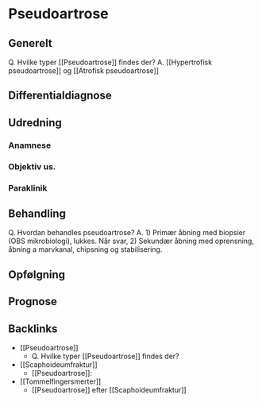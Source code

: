 # Pseudoartrose
## Generelt
Q. Hvilke typer [[Pseudoartrose]] findes der?
A. [[Hypertrofisk pseudoartrose]] og [[Atrofisk pseudoartrose]]

## Differentialdiagnose


## Udredning
### Anamnese

### Objektiv us.

### Paraklinik

## Behandling
Q. Hvordan behandles pseudoartrose?
A. 1) Primær åbning med biopsier (OBS mikrobiologi), lukkes. Når svar, 2) Sekundær åbning med oprensning, åbning a marvkanal, chipsning og stabilisering.

## Opfølgning


## Prognose
 

## Backlinks
* [[Pseudoartrose]]
	* Q. Hvilke typer [[Pseudoartrose]] findes der?
* [[Scaphoideumfraktur]]
	* [[Pseudoartrose]]:
* [[Tommelfingersmerter]]
	* [[Pseudoartrose]]  efter [[Scaphoideumfraktur]]

<!-- #anki/tag/med/Orto #anki/deck/Medicine -->

<!-- {BearID:6382E285-EDFE-46A4-826B-09482856C3BB-819-0000006B5445B367} -->
